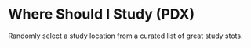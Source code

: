 # Where Should I Study (PDX)

Randomly select a study location from a curated list of great study stots.
